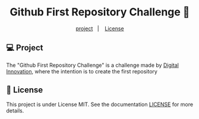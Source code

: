 
<p align = "center" >
  <h1 align="center">Github First Repository Challenge 📝</h1>
</p>

<p align="center">
  <a href="#-Project ">project</a>&nbsp;&nbsp;&nbsp;|&nbsp;&nbsp;&nbsp;
  <a href="#-License">License</a>
</p>

## 💻 Project 
The "Github First Repository Challenge" is a challenge made by [Digital Innovation](https://web.digitalinnovation.one), where the intention is to create the first repository


## :memo: License
This project is under License MIT. See the documentation [LICENSE](LICENSE) for more details.
